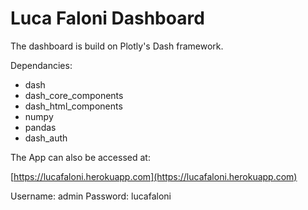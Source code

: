 # Luca Faloni Dashboard

The dashboard is build on Plotly's Dash framework.

Dependancies:

+ dash
+ dash_core_components
+ dash_html_components
+ numpy
+ pandas
+ dash_auth

The App can also be accessed at:

[https://lucafaloni.herokuapp.com](https://lucafaloni.herokuapp.com)

Username: admin
Password: lucafaloni
